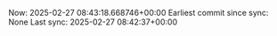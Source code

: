 Now: 2025-02-27 08:43:18.668746+00:00 Earliest commit since sync: None Last sync: 2025-02-27 08:42:37+00:00

